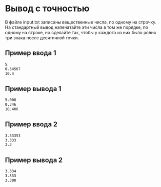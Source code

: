 # Вывод с точностью

В файле input.txt записаны вещественные числа, по одному на строчку. На стандартный вывод напечатайте эти числа в том же порядке, по одному на строке, но сделайте так, чтобы у каждого из них было ровно три знака после десятичной точки.

## Пример ввода 1

```bash
5
0.34567
10.4
```

## Пример вывода 1

```bash
5.000
0.346
10.400
```

## Пример ввода 2

```bash
3.33353
3.333
3.3
```

## Пример вывода 2

```bash
3.334
3.333
3.300
```
